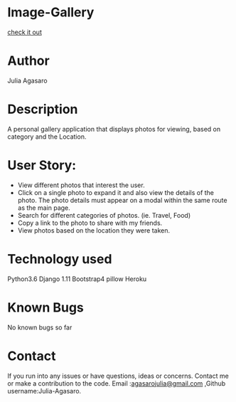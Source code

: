 # Image-Gallery
[check it out](https://gallery-image.herokuapp.com/)
# Author
Julia Agasaro

# Description
 A personal gallery application that displays photos for viewing, based on category and the Location.


# User Story:
* View different photos that interest the user.
* Click on a single photo to expand it and also view the details of the photo. The photo details must appear on a modal   within the same route as the main page.
* Search for different categories of photos. (ie. Travel, Food)
* Copy a link to the photo to share with my friends.
* View photos based on the location they were taken.

# Technology used
Python3.6
Django 1.11
Bootstrap4
pillow
Heroku


# Known Bugs

No known bugs so far

# Contact

If you run into any issues or have questions, ideas or concerns. Contact me or make a contribution to the code. Email :agasarojulia@gmail.com ,Github username:Julia-Agasaro.
